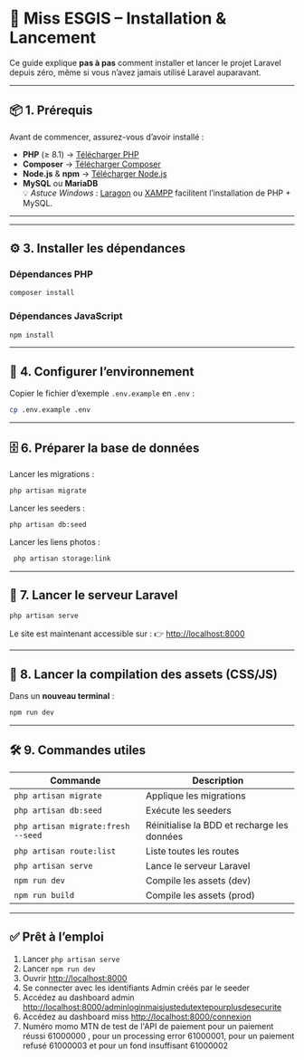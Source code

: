 
# 🌟 Miss ESGIS – Installation & Lancement

Ce guide explique **pas à pas** comment installer et lancer le projet Laravel depuis zéro, même si vous n’avez jamais utilisé Laravel auparavant.

---

## 📦 1. Prérequis

Avant de commencer, assurez-vous d’avoir installé :

- **PHP** (≥ 8.1) → [Télécharger PHP](https://www.php.net/downloads.php)
- **Composer** → [Télécharger Composer](https://getcomposer.org/download/)
- **Node.js** & **npm** → [Télécharger Node.js](https://nodejs.org/en/download)
- **MySQL** ou **MariaDB**  
  💡 *Astuce Windows* : [Laragon](https://laragon.org/) ou [XAMPP](https://www.apachefriends.org/fr/index.html) facilitent l’installation de PHP + MySQL.

---


---

## ⚙️ 3. Installer les dépendances

### Dépendances PHP

```bash
composer install
```

### Dépendances JavaScript

```bash
npm install
```

---

## 📝 4. Configurer l’environnement

Copier le fichier d’exemple `.env.example` en `.env` :

```bash
cp .env.example .env
```

---

## 🗄 6. Préparer la base de données

Lancer les migrations :

```bash
php artisan migrate
```

Lancer les seeders  :

```bash
php artisan db:seed
```
Lancer les liens photos :

```bash
 php artisan storage:link
```

---

## 🚀 7. Lancer le serveur Laravel

```bash
php artisan serve
```



Le site est maintenant accessible sur :
👉 [http://localhost:8000](http://localhost:8000)

---

## 🎨 8. Lancer la compilation des assets (CSS/JS)

Dans un **nouveau terminal** :

```bash
npm run dev
```
---

## 🛠 9. Commandes utiles

| Commande                           | Description                                 |
| ---------------------------------- | ------------------------------------------- |
| `php artisan migrate`              | Applique les migrations                     |
| `php artisan db:seed`              | Exécute les seeders                         |
| `php artisan migrate:fresh --seed` | Réinitialise la BDD et recharge les données |
| `php artisan route:list`           | Liste toutes les routes                     |
| `php artisan serve`                | Lance le serveur Laravel                    |
| `npm run dev`                      | Compile les assets (dev)                    |
| `npm run build`                    | Compile les assets (prod)                   |

---

## ✅ Prêt à l’emploi

1. Lancer `php artisan serve`
2. Lancer `npm run dev`
3. Ouvrir [http://localhost:8000](http://localhost:8000)
4. Se connecter avec les identifiants Admin créés par le seeder
5. Accédez au dashboard admin [http://localhost:8000/adminloginmaisjustedutextepourplusdesecurite](http://localhost:8000/adminloginmaisjustedutextepourplusdesecurite)
6. Accédez au dashboard miss [http://localhost:8000/connexion](http://localhost:8000/connexion)
7. Numéro momo MTN de test de l'API  de paiement pour un paiement réussi 61000000 , pour un processing error 61000001, pour un paiement refusé 61000003 et pour un fond insuffisant 61000002
